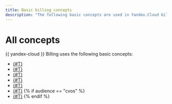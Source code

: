 ```yaml
---
title: Basic billing concepts
description: "The following basic concepts are used in Yandex.Cloud billing - report, payment invoice, billing account statuses, billing accounts, grant, agreement, credit limit, committed volume of services, payment receipt for individuals, invoice, personal account, promo code"
---
```

# All concepts

{{ yandex-cloud }} Billing uses the following basic concepts:

* [{#T}](bonus-account.md)
* [{#T}](contract.md)
* [{#T}](credit-limit.md)
* [{#T}](personal-account.md)
* [{#T}](billing-account.md)
* [{#T}](promo-code.md)
{% if audience == "cvos" %}
* [{#T}](cvos.md)
{% endif %}

